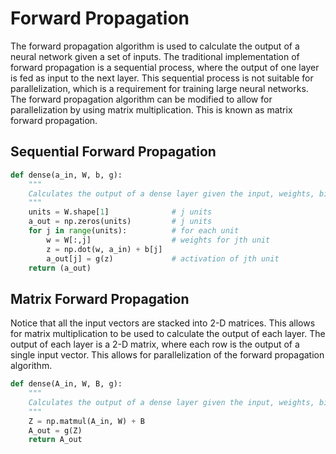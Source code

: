 # Forward Propagation
The forward propagation algorithm is used to calculate the output of a neural network given a set of inputs. The traditional implementation of forward propagation is a sequential process, where the output of one layer is fed as input to the next layer. This sequential process is not suitable for parallelization, which is a requirement for training large neural networks. The forward propagation algorithm can be modified to allow for parallelization by using matrix multiplication. This is known as matrix forward propagation.

## Sequential Forward Propagation
```python
def dense(a_in, W, b, g):
    """
    Calculates the output of a dense layer given the input, weights, bias, and activation function.
    """
    units = W.shape[1]              # j units
    a_out = np.zeros(units)         # j units
    for j in range(units):          # for each unit
        w = W[:,j]                  # weights for jth unit
        z = np.dot(w, a_in) + b[j]
        a_out[j] = g(z)             # activation of jth unit
    return (a_out)
```

## Matrix Forward Propagation
Notice that all the input vectors are stacked into 2-D matrices. This allows for matrix multiplication to be used to calculate the output of each layer. The output of each layer is a 2-D matrix, where each row is the output of a single input vector. This allows for parallelization of the forward propagation algorithm.

```python
def dense(A_in, W, B, g):
    """
    Calculates the output of a dense layer given the input, weights, bias, and activation function.
    """
    Z = np.matmul(A_in, W) + B
    A_out = g(Z)
    return A_out
```